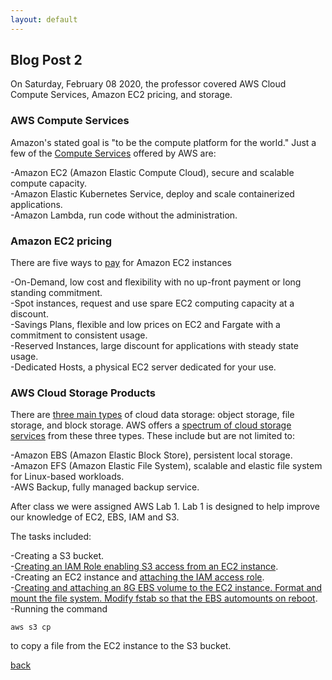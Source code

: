 ```yaml
---
layout: default
---
```


## Blog Post 2

On Saturday, February 08 2020, the professor covered AWS Cloud Compute Services, Amazon EC2 pricing, and storage.

### AWS Compute Services

Amazon's stated goal is "to be the compute platform for the world." Just a few of the [Compute Services](https://docs.aws.amazon.com/whitepapers/latest/aws-overview/compute-services.html#aws-lambda) offered by AWS are:

-Amazon EC2 (Amazon Elastic Compute Cloud), secure and scalable compute capacity.
<br>
-Amazon Elastic Kubernetes Service, deploy and scale containerized applications.
<br>
-Amazon Lambda, run code without the administration. 

### Amazon EC2 pricing

There are five ways to [pay](https://aws.amazon.com/ec2/pricing/) for Amazon EC2 instances

-On-Demand, low cost and flexibility with no up-front payment or long standing commitment.
<br>
-Spot instances, request and use spare EC2 computing capacity at a discount. 
<br>
-Savings Plans, flexible and low prices on EC2 and Fargate with a commitment to consistent usage.
<br>
-Reserved Instances, large discount for applications with steady state usage. 
<br>
-Dedicated Hosts, a physical EC2 server dedicated for your use.

### AWS Cloud Storage Products

There are [three main types](https://aws.amazon.com/what-is-cloud-storage/#types) of cloud data storage: object storage, file storage, and block storage. AWS offers a [spectrum of cloud storage services](https://aws.amazon.com/products/storage/) from these three types. These include but are not limited to:

-Amazon EBS (Amazon Elastic Block Store), persistent local storage.
<br>
-Amazon EFS (Amazon Elastic File System), scalable and elastic file system for Linux-based workloads.
<br>
-AWS Backup, fully managed backup service.


After class we were assigned AWS Lab 1. Lab 1 is designed to help improve our knowledge of
EC2, EBS, IAM and S3.

The tasks included: 

-Creating a S3 bucket.
<br>
-[Creating an IAM Role enabling S3 access from an EC2 instance](https://cloud-gc.readthedocs.io/en/latest/chapter03_advanced-tutorial/iam-role.html#create-a-new-iam-role).
<br>
-Creating an EC2 instance and [attaching the IAM access role](https://cloud-gc.readthedocs.io/en/latest/chapter03_advanced-tutorial/iam-role.html#assign-that-role-to-ec2).
<br>
-[Creating and attaching an 8G EBS volume to the EC2 instance. Format and mount the file system. Modify fstab so that the EBS automounts on reboot](https://devopscube.com/mount-ebs-volume-ec2-instance/).
<br>
-Running the command

    aws s3 cp 
    
to copy a file from the EC2 instance to the S3 bucket.





[back](../blog.html)
